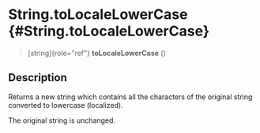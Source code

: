 String.toLocaleLowerCase {#String.toLocaleLowerCase}
========================

> [string]{role="ref"} **toLocaleLowerCase** ()

Description
-----------

Returns a new string which contains all the characters of the original
string converted to lowercase (localized).

The original string is unchanged.
